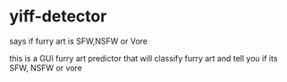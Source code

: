 # yiff-detector
says if furry art is SFW,NSFW or Vore

this is a GUI furry art predictor that will classify furry art and tell you if its SFW, NSFW or vore
